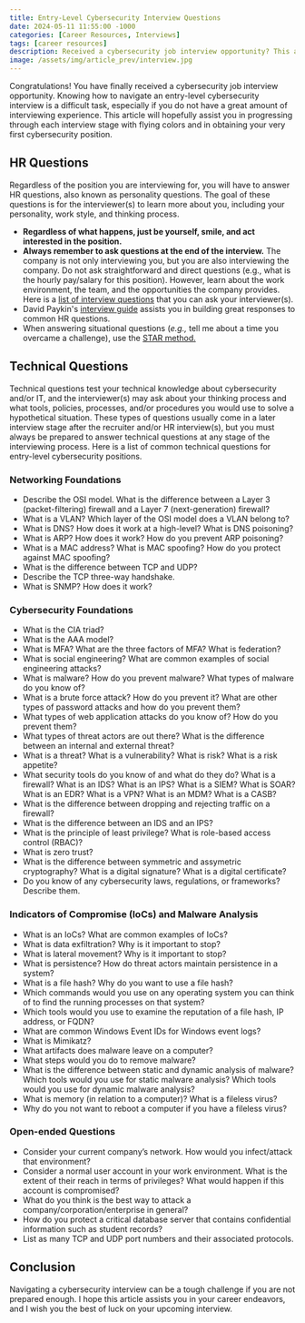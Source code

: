 ```yaml
---
title: Entry-Level Cybersecurity Interview Questions
date: 2024-05-11 11:55:00 -1000
categories: [Career Resources, Interviews]
tags: [career resources]
description: Received a cybersecurity job interview opportunity? This article will cover interview resources and a list of common HR and technical questions that will help you ace your next cybersecurity job interview.
image: /assets/img/article_prev/interview.jpg
---
```


Congratulations! You have finally received a cybersecurity job interview opportunity. Knowing how to navigate an entry-level cybersecurity interview is a difficult task, especially if you do not have a great amount of interviewing experience. This article will hopefully assist you in progressing through each interview stage with flying colors and in obtaining your very first cybersecurity position.

## HR Questions

Regardless of the position you are interviewing for, you will have to answer HR questions, also known as personality questions. The goal of these questions is for the interviewer(s) to learn more about you, including your personality, work style, and thinking process.
- **Regardless of what happens, just be yourself, smile, and act interested in the position.**
- **Always remember to ask questions at the end of the interview.** The company is not only interviewing you, but you are also interviewing the company. Do not ask straightforward and direct questions (e.g., what is the hourly pay/salary for this position). However, learn about the work environment, the team, and the opportunities the company provides. Here is a [list of interview questions](https://www.indeed.com/career-advice/interviewing/smart-questions-to-ask-in-an-interview) that you can ask your interviewer(s).
- David Paykin's [interview guide](https://docs.google.com/document/d/1yrsojorTDhMojsptToV4dOVdn05wFcvNT8iRtzpJpmQ/edit) assists you in building great responses to common HR questions.
- When answering situational questions (*e.g.,* tell me about a time you overcame a challenge), use the [STAR method.](https://www.indeed.com/career-advice/interviewing/how-to-use-the-star-interview-response-technique)

## Technical Questions

Technical questions test your technical knowledge about cybersecurity and/or IT, and the interviewer(s) may ask about your thinking process and what tools, policies, processes, and/or procedures you would use to solve a hypothetical situation. These types of questions usually come in a later interview stage after the recruiter and/or HR interview(s), but you must always be prepared to answer technical questions at any stage of the interviewing process. Here is a list of common technical questions for entry-level cybersecurity positions.

### Networking Foundations

- Describe the OSI model. What is the difference between a Layer 3 (packet-filtering) firewall and a Layer 7 (next-generation) firewall?
- What is a VLAN? Which layer of the OSI model does a VLAN belong to?
- What is DNS? How does it work at a high-level? What is DNS poisoning?
- What is ARP? How does it work? How do you prevent ARP poisoning?
- What is a MAC address? What is MAC spoofing? How do you protect against MAC spoofing?
- What is the difference between TCP and UDP?
- Describe the TCP three-way handshake.
- What is SNMP? How does it work?

### Cybersecurity Foundations

- What is the CIA triad?
- What is the AAA model?
- What is MFA? What are the three factors of MFA? What is federation?
- What is social engineering? What are common examples of social engineering attacks?
- What is malware? How do you prevent malware? What types of malware do you know of?
- What is a brute force attack? How do you prevent it? What are other types of password attacks and how do you prevent them?
- What types of web application attacks do you know of? How do you prevent them?
- What types of threat actors are out there? What is the difference between an internal and external threat?
- What is a threat? What is a vulnerability? What is risk? What is a risk appetite?
- What security tools do you know of and what do they do? What is a firewall? What is an IDS? What is an IPS? What is a SIEM? What is SOAR? What is an EDR? What is a VPN? What is an MDM? What is a CASB?
- What is the difference between dropping and rejecting traffic on a firewall?
- What is the difference between an IDS and an IPS?
- What is the principle of least privilege? What is role-based access control (RBAC)?
- What is zero trust?
- What is the difference between symmetric and assymetric cryptography? What is a digital signature? What is a digital certificate?
- Do you know of any cybersecurity laws, regulations, or frameworks? Describe them.

### Indicators of Compromise (IoCs) and Malware Analysis

- What is an IoCs? What are common examples of IoCs?
- What is data exfiltration? Why is it important to stop?
- What is lateral movement? Why is it important to stop?
- What is persistence? How do threat actors maintain persistence in a system?
- What is a file hash? Why do you want to use a file hash?
- Which commands would you use on any operating system you can think of to find the running processes on that system?
- Which tools would you use to examine the reputation of a file hash, IP address, or FQDN?
- What are common Windows Event IDs for Windows event logs?
- What is Mimikatz?
- What artifacts does malware leave on a computer?
- What steps would you do to remove malware?
- What is the difference between static and dynamic analysis of malware? Which tools would you use for static malware analysis? Which tools would you use for dynamic malware analysis?
- What is memory (in relation to a computer)? What is a fileless virus?
- Why do you not want to reboot a computer if you have a fileless virus?

### Open-ended Questions

- Consider your current company’s network. How would you infect/attack that environment?
- Consider a normal user account in your work environment. What is the extent of their reach in terms of privileges? What would happen if this account is compromised?
- What do you think is the best way to attack a company/corporation/enterprise in general?
- How do you protect a critical database server that contains confidential information such as student records?
- List as many TCP and UDP port numbers and their associated protocols.

## Conclusion

Navigating a cybersecurity interview can be a tough challenge if you are not prepared enough. I hope this article assists you in your career endeavors, and I wish you the best of luck on your upcoming interview.
